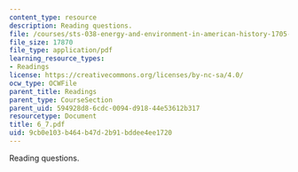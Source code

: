 ```yaml
---
content_type: resource
description: Reading questions.
file: /courses/sts-038-energy-and-environment-in-american-history-1705-2005-fall-2006/9cb0e103b464b47d2b91bddee4ee1720_6_7.pdf
file_size: 17870
file_type: application/pdf
learning_resource_types:
- Readings
license: https://creativecommons.org/licenses/by-nc-sa/4.0/
ocw_type: OCWFile
parent_title: Readings
parent_type: CourseSection
parent_uid: 594928d8-6cdc-0094-d918-44e53612b317
resourcetype: Document
title: 6_7.pdf
uid: 9cb0e103-b464-b47d-2b91-bddee4ee1720
---
```

Reading questions.